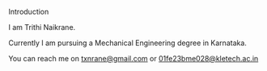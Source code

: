 Introduction

I am Trithi Naikrane.

Currently I am pursuing a Mechanical Engineering degree in Karnataka.

You can reach me on txnrane@gmail.com or 01fe23bme028@kletech.ac.in

<!---
Trithi-124/Trithi-124 is a ✨ special ✨ repository because its `README.md` (this file) appears on your GitHub profile.
You can click the Preview link to take a look at your changes.
--->
